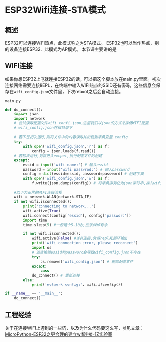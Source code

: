 
# ESP32Wifi连接-STA模式

## 概述
ESP32可以连接WIFI热点，此模式称之为STA模式。
ESP32也可以当作热点，别的设备连接ESP32，此模式为AP模式。
本节课主要讲的是


## WIFI连接

如果你想ESP32上电就连接ESP32的话，可以把这个脚本放在main.py里面。初次连接网络需要连接REPL，在终端中输入WIFI热点的SSID还有密码，这些信息会保存在`wifi_config.json`文件里，下次reboot之后会自动连接。

`main.py`
```python
def do_connect():
    import json
    import network
    # 尝试读取配置文件wifi_confi.json,这里我们以json的方式来存储WIFI配置
    # wifi_config.json在根目录下
    
    # 若不是初次运行,则将文件中的内容读取并加载到字典变量 config
    try:
        with open('wifi_config.json','r') as f:
            config = json.loads(f.read())
    # 若初次运行,则将进入excpet,执行配置文件的创建        
    except:
        essid = input('wifi name:') # 输入essid
        password = input('wifi passwrod:') # 输入password
        config = dict(essid=essid, password=password) # 创建字典
        with open('wifi_config.json','w') as f:
            f.write(json.dumps(config)) # 将字典序列化为json字符串,存入wifi_config.json
            
    #以下为正常的WIFI连接流程        
    wifi = network.WLAN(network.STA_IF)  
    if not wifi.isconnected(): 
        print('connecting to network...')
        wifi.active(True) 
        wifi.connect(config['essid'], config['password']) 
        import time
        time.sleep(5) #一般睡个5-10秒,应该绰绰有余
        
        if not wifi.isconnected():
            wifi.active(False) #关掉连接,免得repl死循环输出
            print('wifi connection error, please reconnect')
            import os
            # 连续输错essid和password会导致wifi_config.json不存在
            try:
                os.remove('wifi_config.json') # 删除配置文件
            except:
                pass
            do_connect() # 重新连接
        else:
            print('network config:', wifi.ifconfig()) 

if __name__ == '__main__':
    do_connect()
```

## 工程经验

关于在连接WIFI上遇到的一些坑，以及为什么代码要这么写，参见文章：
[MicroPython-ESP32之更合理的建立wifi连接-1Z实验室](https://www.jianshu.com/p/0613f3f3f4ba)